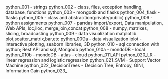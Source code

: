 python_001 - strings
python_002 - class, files, exception handling, database, functions
python_003 - mongodb and flasks
python_004_flask - flasks
python_005 - class and abstraction(private/public)
python_006 - python assignments
python_007 - pandas import/export, Data manipulation, Web APIs, loc,iloc, merge,join,concat
python_008 - numpy, matrixes, slicing, broadcasting
python_009 - data visualization matplotlib. plot,scatter_matrix,bar,etc
python_009a - data visualization iplot - interactive plotting, seaborn libraries, 3D
python_010 - sql connection with python; Rest API and sql, Mongodb
python_010a - mondoDB - local
python_010b - mondoDB - atlas - cloud
python_011_API
python_020_LR -  linear regression and logistic regression
python_021_SVM - Support Vector Machine
python_022_DecisionTrees - Decision Tree, Entropy, GINI, Information Gain
python_023_